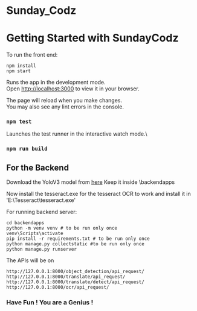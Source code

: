 # Sunday_Codz

# Getting Started with SundayCodz

To run the front end:

```
npm install
npm start
```

Runs the app in the development mode.\
Open [http://localhost:3000](http://localhost:3000) to view it in your browser.

The page will reload when you make changes.\
You may also see any lint errors in the console.

### `npm test`

Launches the test runner in the interactive watch mode.\

### `npm run build`

## For the Backend

Download the YoloV3 model from [here](https://pjreddie.com/media/files/yolov3.weights)
Keep it inside \backendapps

Now install the tesseract.exe for the tesseract OCR to work and install it in 'E:\Tesseract\tesseract.exe'

For running backend server:

```
cd backendapps
python -m venv venv # to be run only once
venv\Scripts\activate
pip install -r requirements.txt # to be run only once
python manage.py collectstatic #to be run only once
python manage.py runserver
```

The APIs will be on 
```
http://127.0.0.1:8000/object_detection/api_request/
http://127.0.0.1:8000/translate/api_request/
http://127.0.0.1:8000/translate/detect/api_request/
http://127.0.0.1:8000/ocr/api_request/
```

### Have Fun ! You are a Genius !